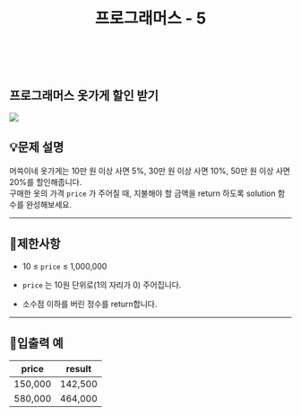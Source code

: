 ﻿---
layout: post
title: "프로그래머스 - 5"
category: studylog
tags: algorithm
---

<br>

## 프로그래머스 옷가게 할인 받기


![](https://velog.velcdn.com/images/dlsdud9098/post/e1464da6-734f-4172-a5d3-8df73b71a328/image.png)
## 💡문제 설명
머쓱이네 옷가게는 10만 원 이상 사면 5%, 30만 원 이상 사면 10%, 50만 원 이상 사면 20%를 할인해줍니다.<br/>구매한 옷의 가격 ```price```
가 주어질 때, 지불해야 할 금액을 return 하도록 solution 함수를 완성해보세요.


---




## 🚫제한사항


* 10 ≤ ```price```
 ≤ 1,000,000
* ```price```
는 10원 단위로(1의 자리가 0) 주어집니다.








* 소수점 이하를 버린 정수를 return합니다.




---




## 🔢입출력 예




<table><thead><tr><th>price</th><th>result</th></tr></thead><tbody><tr><td>150,000</td><td>142,500</td></tr><tr><td>580,000</td><td>464,000</td></tr></tbody>
</table>


